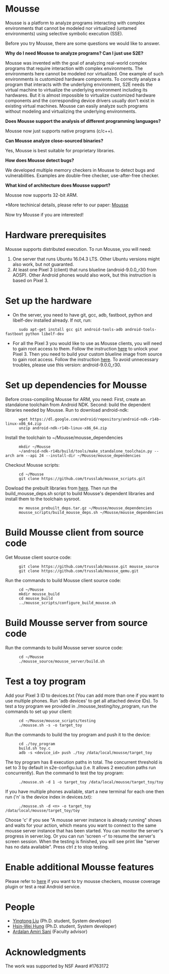 # Mousse

Mousse is a platform to analyze programs interacting with complex environments that cannot be modeled nor virtualized (untamed environments) using selective symbolic execution (SSE). 

Before you try Mousse, there are some questions we would like to answer.

**Why do I need Mousse to analyze programs? Can I just use S2E?**

Mousse was invented with the goal of analyzing real-world complex programs that require interaction with complex environments. The environments here cannot be modeled nor virtualized. One example of such environments is customized hardware components. To correctly analyze a program that interacts with the underlying environment, S2E needs the virtual machine to virtualize the underlying environment including its hardwares. But it is almost impossible to virtualize customized hardware components and the corresponding device drivers usually don't exist in existing virtual machines. Mousse can easily analyze such programs without modeling and virtualizing the underlying environments.

**Does Mousse support the analysis of different programming languages?**

Mousse now just supports native programs (c/c++).
      
**Can Mousse analyze close-sourced binaries?**

Yes, Mousse is best suitable for proprietary libraries.

**How does Mousse detect bugs?**

We developed multiple memory checkers in Mousse to detect bugs and vulnerabilities. Examples are double-free checker, use-after-free checker.

**What kind of architecture does Mousse support?**

Mousse now supports 32-bit ARM.

*More techinical details, please refer to our paper: [Mousse](https://www.ics.uci.edu/~yingtong/pdfs/EuroSys20_Mousse_Yingtong.pdf)

Now try Mousse if you are interested!

# Hardware prerequisites

Mousse supports distributed execution. To run Mousse, you will need:
1. One server that runs Ubuntu 16.04.3 LTS. Other Ubuntu versions might also work, but not guaranted. 
2. At least one Pixel 3 (client) that runs blueline (android-9.0.0_r30 from AOSP). Other Android phones would also work, but this instruction is based on Pixel 3. 

# Set up the hardware
* On the server, you need to have git, gcc, adb, fastboot, python and libelf-dev installed already. If not, run:
```
      sudo apt-get install gcc git android-tools-adb android-tools-fastboot python libelf-dev
```
* For all the Pixel 3 you would like to use as Mousse clients, you will need to gain root access to them. Follow the instruction [here](https://source.android.com/setup/build/running) to unlock your Pixel 3. Then you need to build your custom blueline image from source to gain root access. Follow the instruction [here](https://source.android.com/setup/build/building). To avoid unnecessary troubles, please use this version: android-9.0.0_r30.

# Set up dependencies for Mousse 

Before cross-compiling Mousse for ARM, you need: First, create an standalone toolchain from Android NDK. Second: build the dependent libraries needed by Mousse. Run to download android-ndk:
```
      wget https://dl.google.com/android/repository/android-ndk-r14b-linux-x86_64.zip
      unzip android-ndk-r14b-linux-x86_64.zip
```
Install the toolchain to ~/Mousse/mousse_dependencies
```
      mkdir ~/Mousse
      ~/android-ndk-r14b/build/tools/make_standalone_toolchain.py --arch arm --api 24 --install-dir ~/Mousse/mousse_dependencies
```
Checkout Mousse scripts:
```
      cd ~/Mousse
      git clone https://github.com/trusslab/mousse_scripts.git
```
Dowload the prebuilt libraries from [here](https://drive.google.com/file/d/1XfnJH2A5YwGGpVFbI4pJr-owWDYo19yF/view?usp=sharing). Then run the build_mousse_deps.sh script to build Mousse's dependent libraries and install them to the toolchain sysroot. 
```
      mv mousse_prebuilt_deps.tar.gz ~/Mousse/mousse_dependencies
      mousse_scripts/build_mousse_deps.sh ~/Mousse/mousse_dependencies
```
# Build Mousse client from source code
Get Mousse client source code:
```
      git clone https://github.com/trusslab/mousse.git mousse_source
      git clone https://github.com/trusslab/mousse_qemu.git
```
Run the commands to build Mousse client source code:
```
      cd ~/Mousse
      mkdir mousse_build
      cd mousse_build
      ../mousse_scripts/configure_build_mousse.sh
```
# Build Mousse server from source code
Run the commands to build Mousse server source code:
```
      cd ~/Mousse
      ./mousse_source/mousse_server/build.sh
```
# Test a toy program
Add your Pixel 3 ID to devices.txt (You can add more than one if you want to use multiple phones. Run 'adb devices' to get all attached device IDs). To test a toy program we provided in ./mousse_testing/toy_program, run the commands to set up your client:
```
      cd ~/Mousse/mousse_scripts/testing
      ./mousse.sh -s -o target_toy
```
Run the commands to build the toy program and push it to the device:
```
      cd ./toy_program
      build.sh toy.c
      adb -s <device_id> push ./toy /data/local/mousse/target_toy
```
The toy program has 8 execution paths in total. The concurrent threshold is set to 3 by default in s2e-configu.lua (i.e. It allows 2 execution paths run concurrently). Run the command to test the toy program:
```
      ./mousse.sh -d 1 -o target_toy /data/local/mousse/target_toy/toy
```
If you have multiple phones available, start a new terminal for each one then run ('n' is the device index in devices.txt):
```
      ./mousse.sh -d <n> -o target_toy /data/local/mousse/target_toy/toy
```
Choose 'c' if you see "A mousse server instance is already running" shows and waits for your action, which means you want to connect to the same mousse server instance that has been started.
You can monitor the server's progress in server.log. Or you can run 'screen -r' to resume the server's screen session.
When the testing is finished, you will see print like "server has no data available". Press ctrl z to stop testing. 

# Enable additional Mousse features
Please refer to [here](https://github.com/trusslab/mousse_scripts/blob/master/testing/README) if you want to try mousse checkers, mousse coverage plugin or test a real Android service.

# People
* [Yingtong Liu](https://www.ics.uci.edu/~yingtong/index.html) (Ph.D. student, System developer) 
* [Hsin-Wei Hung](http://newport.eecs.uci.edu/~hsinweih/) (Ph.D. student, System developer) 
* [Ardalan Amiri Sani](https://www.ics.uci.edu/~ardalan/index.html) (Faculty advisor) 

# Acknowledgments
The work was supported by NSF Award #1763172
